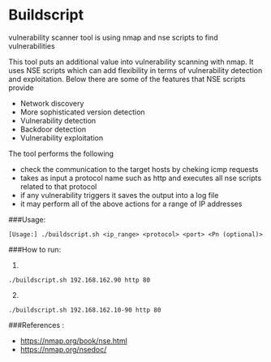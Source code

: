 
# Buildscript

vulnerability scanner tool is using nmap and nse scripts to find vulnerabilities

This tool puts an additional value into vulnerability scanning with nmap. 
It uses NSE scripts which can add flexibility in terms of vulnerability detection and exploitation.
Below there are some of the features that NSE scripts provide  

- Network discovery
- More sophisticated version detection
- Vulnerability detection
- Backdoor detection
- Vulnerability exploitation


The tool performs the following 

- check the communication to the target hosts by cheking icmp requests
- takes as input a protocol name such as http and executes all nse scripts related to that protocol
- if any vulnerability triggers it saves the output into a log file
- it may perform all of the above actions for a range of IP addresses
 

###Usage: 

```[Usage:] ./buildscript.sh <ip_range> <protocol> <port> <Pn (optional)>```



###How to run:

1)
```./buildscript.sh 192.168.162.90 http 80``` 

2)
```./buildscript.sh 192.168.162.10-90 http 80```


###References :
- https://nmap.org/book/nse.html
- https://nmap.org/nsedoc/



